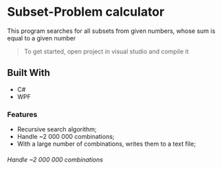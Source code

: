# Subset-Problem calculator
This program searches for all subsets from given numbers, whose sum is equal to a given number

> To get started, open project in visual studio and compile it

## Built With
- C#
- WPF

### Features

- Recursive search algorithm;
- Handle ~2 000 000 combinations;
- With a large number of combinations, writes them to a text file;

###### Handle ~2 000 000 combinations
